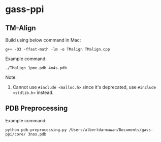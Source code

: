 # gass-ppi

## TM-Align

Build using below command in Mac:

```
g++ -O3 -ffast-math -lm -o TMalign TMalign.cpp
```

Example command:

```
./TMalign 1pme.pdb 4n4s.pdb
```

Note:

1. Cannot use `#include <malloc.h>` since it's deprecated, use `#include <stdlib.h>` instead.

## PDB Preprocessing

Example command:

```
python pdb-preprocessing.py /Users/albertdarmawan/Documents/gass-ppi/core/ 3nos.pdb
```
